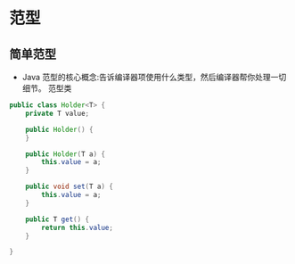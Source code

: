 # 范型

## 简单范型
* Java 范型的核心概念:告诉编译器项使用什么类型，然后编译器帮你处理一切细节。
范型类
```java
public class Holder<T> {
    private T value;

    public Holder() {
    }

    public Holder(T a) {
        this.value = a;
    }

    public void set(T a) {
        this.value = a;
    }

    public T get() {
        return this.value;
    }

}
```